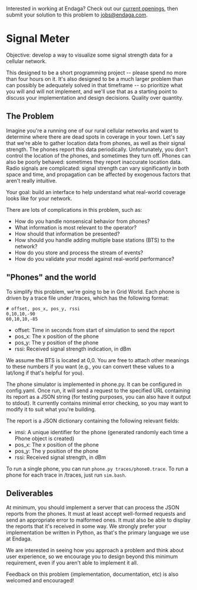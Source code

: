 Interested in working at Endaga? Check out our [current
openings](http://www.endaga.com/jobs/), then submit your solution to this
problem to jobs@endaga.com.

Signal Meter
============

Objective: develop a way to visualize some signal strength data for a cellular
network.

This designed to be a short programming project -- please spend no more than
four hours on it. It's also designed to be a much larger problem than can
possibly be adequately solved in that timeframe -- so prioritize what you will
and will not implement, and we'll use that as a starting point to discuss your
implementation and design decisions. Quality over quantity.

The Problem
-----------

Imagine you're a running one of our rural cellular networks and want to
determine where there are dead spots in coverage in your town. Let's say that
we're able to gather location data from phones, as well as their signal
strength. The phones report this data periodically. Unfortunately, you don't
control the location of the phones, and sometimes they turn off. Phones can
also be poorly behaved: sometimes they report inaccurate location data. Radio
signals are complicated: signal strength can vary significantly in both space
and time, and propagation can be affected by exogenous factors that aren't
really intuitive.

Your goal: build an interface to help understand what real-world coverage looks
like for your network.

There are lots of complications in this problem, such as:
- How do you handle nonsensical behavior from phones?
- What information is most relevant to the operator?
- How should that information be presented?
- How should you handle adding multiple base stations (BTS) to the network?
- How do you store and process the stream of events?
- How do you validate your model against real-world performance?

"Phones" and the world
----------------------

To simplify this problem, we're going to be in Grid World. Each phone is driven
by a trace file under /traces, which has the following format:

    # offset, pos_x, pos_y, rssi
    0,10,10,-90
    60,10,10,-85

- offset: Time in seconds from start of simulation to send the report
- pos_x: The x position of the phone
- pos_y: The y position of the phone
- rssi:  Received signal strength indication, in dBm

We assume the BTS is located at 0,0. You are free to attach other meanings to
these numbers if you want (e.g., you can convert these values to a lat/long if
that's helpful for you).

The phone simulator is implemented in phone.py. It can be configured in
config.yaml. Once run, it will send a request to the specified URL containing
its report as a JSON string (for testing purposes, you can also have it output
to stdout). It currently contains minimal error checking, so you may want to
modify it to suit what you're building.

The report is a JSON dictionary containing the following relevant fields:

- imsi: A unique identifier for the phone (generated randomly each time a Phone
      object is created)
- pos_x: The x position of the phone
- pos_y: The y position of the phone
- rssi: Received signal strength, in dBm

To run a single phone, you can run `phone.py traces/phone0.trace`. To run a
phone for each trace in /traces, just run `sim.bash`.

Deliverables
------------
At minimum, you should implement a server that can process the JSON reports
from the phones. It must at least accept well-formed requests and send an
appropriate error to malformed ones. It must also be able to display the
reports that it's received in some way. We strongly prefer your implementation
be written in Python, as that's the primary language we use at Endaga.

We are interested in seeing how you approach a problem and think about user
experience, so we encourage you to design beyond this minimum requirement, even
if you aren't able to implement it all.

Feedback on this problem (implementation, documentation, etc) is also welcomed
and encouraged!
